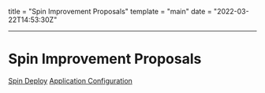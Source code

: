 title = "Spin Improvement Proposals"
template = "main"
date = "2022-03-22T14:53:30Z"

---

# Spin Improvement Proposals

[Spin Deploy](001-spin-deploy.md)
[Application Configuration](002-app-config.md)
